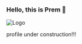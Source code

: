 ### Hello, this is Prem 👋


![Logo](https://dev-to-uploads.s3.amazonaws.com/uploads/articles/th5xamgrr6se0x5ro4g6.png)



profile under construction!!!

<!--
**prem-kumar-verma/prem-kumar-verma** is a ✨ _special_ ✨ repository because its `README.md` (this file) appears on your GitHub profile.

Here are some ideas to get you started:

- 🔭 I’m currently working on ...
- 🌱 I’m currently learning ...
- 👯 I’m looking to collaborate on ...
- 🤔 I’m looking for help with ...
- 💬 Ask me about ...
- 📫 How to reach me: ...
- 😄 Pronouns: ...
- ⚡ Fun fact: ...
-->
